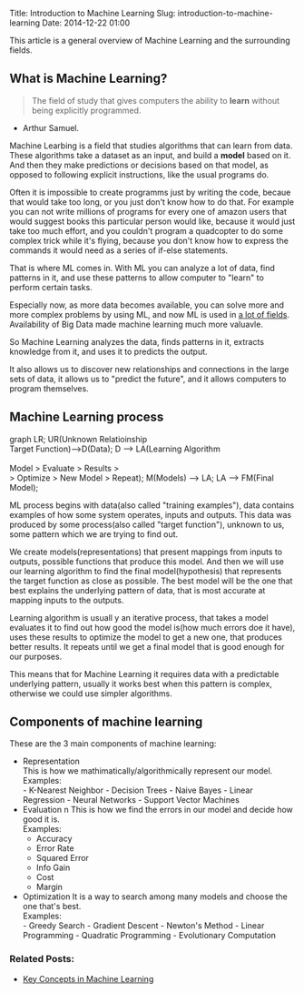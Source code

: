 Title: Introduction to Machine Learning
Slug: introduction-to-machine-learning
Date: 2014-12-22 01:00

This article is a general overview of Machine Learning and the surrounding fields.

## What is Machine Learning?

> The field of study that gives computers the ability to **learn** without being explicitly programmed.  
- Arthur Samuel.

Machine Learbing is a field that studies algorithms that can learn from data. These algorithms take a dataset as an input, and build a **model** based on it. And then they make predictions or decisions based on that model, as opposed to following explicit instructions, like the usual programs do.

Often it is impossible to create programms just by writing the code, becaue that would take too long, or you just don't know how to do that.
For example you can not write millions of programs for every one of amazon users that would suggest books this particular person would like, because it would just take too much effort, and you couldn't program a quadcopter to do some complex trick while it's flying, because you don't know how to express the commands it would need as a series of if-else statements.

That is where ML comes in. With ML you can analyze a lot of data, find patterns in it, and use these patterns to allow computer to "learn" to perform certain tasks.

Especially now, as more data becomes available, you can solve more and more complex problems by using ML, and now ML is used in [a lot of fields](/post/practical-applications-of-machine-learning). Availability of Big Data made machine learning much more valuavle.

So Machine Learning analyzes the data, finds patterns in it, extracts knowledge from it, and uses it to predicts the output.

It also allows us to discover new relationships and connections in the large sets of data, it allows us to "predict the future", and it allows computers to program themselves.

## Machine Learning process

<div class="mermaid">
graph LR;
	UR(Unknown Relatioinship <br/>Target Function)-->D(Data);
	D --> LA(Learning Algorithm <br/><br/> Model > Evaluate > Results > <br/> > Optimize > New Model > Repeat);
	M(Models) --> LA;
	LA --> FM(Final Model);
</div>


ML process begins with data(also called "training examples"), data contains examples of how some system operates, inputs and outputs. This data was produced by some process(also called "target function"), unknown to us, some pattern which we are trying to find out.

We create models(representations) that present mappings from inputs to outputs, possible functions that produce this model. And then we will use our learning algorithm to find the final model(hypothesis) that represents the target function as close as possible. The best model will be the one that best explains the underlying pattern of data, that is most accurate at mapping inputs to the outputs.

Learning algorithm is usuall y an iterative process, that takes a model evaluates it to find out how good the model is(how much errors doe it have), uses these results to  optimize the model to get a new one, that produces better results. It repeats until we get a final model that is good enough for our purposes.

This means that for Machine Learning it requires data with a predictable underlying pattern, usually it works best when this pattern is complex, otherwise we could use simpler algorithms.

## Components of machine learning

These are the 3 main components of machine learning:

- Representation  
  This is how we mathimatically/algorithmically represent our model.  
  Examples:  
	  - K-Nearest Neighbor
	  - Decision Trees
	  - Naive Bayes
	  - Linear Regression
	  - Neural Networks
	  - Support Vector Machines 
- Evaluation  n
	This is how we find the errors in our model and decide how good it is.  
	Examples:  
    - Accuracy
    - Error Rate
    - Squared Error
    - Info Gain
    - Cost
    - Margin
- Optimization
  It is a way to search among many models and choose the one that's best.  
  Examples:  
	  - Greedy Search
	  - Gradient Descent
	  - Newton's Method
	  - Linear Programming
	  - Quadratic Programming
	  - Evolutionary Computation

<!--
### Relationship between deep learning and other fields
[![ai-ml-dl](/images/deep-learning/ai-ml-dl.png)](/images/deep-learning/ai-ml-dl.png)

So Deep Learning(DL) is a subfield of Machine Learning(ML) which is a subfield Artificial Intelligence which is a subfield Computer Science.

## Deep Learning
<img src="/images/deep-learning/artificial_neural_network.png"
style="width: 300px; float: right;"/>

> "Deep learning" is the new big trend in Machine Learning. It promises general, powerful, and fast machine learning, moving us one step closer to AI.

Deep Learning is a part of Machine Learning that focuses on creating multilayer Artificial Neural Networks(ANN). "Deep" means that the algorithm has several hidden layers of "neurons".

ANNs are inspired by the theories of how biologial brain works, which in itself is awesome, and turns out that DL algorithms are extremely good at performing a lot of tasks, and in the past years they are making huge improvements upon other ML algorithms.

DL allows to find patterns in unlabeled data, for example it can look at a lot of youtube videos, extract concepts from them, and to learn to recognize a cat, without initially knowing what it is.

In the following years DL will be a huge driver of innovation, because it can be applied almost everywhere, and it can change the way we do things dramatically.

At this point a lot of [resources](/post/deep-learning-resources/) are available on the subject, so it's a grat time to get into this awesome field.
-->

### Related Posts:
- [Key Concepts in Machine Learning](/post/machine-learning-key-concepts)


